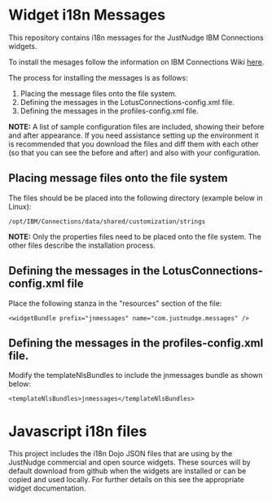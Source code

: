Widget i18n Messages
========

This repository contains i18n messages for the JustNudge IBM Connections widgets.

To install the mesages follow the information on IBM Connections Wiki [here](http://www-10.lotus.com/ldd/lcwiki.nsf/xpDocViewer.xsp?lookupName=IBM+Connections+4.0+documentation#action=openDocument&res_title=Adding_custom_strings_for_widgets_and_other_specified_scenarios_ic40&content=pdcontent).

The process for installing the messages is as follows:

1. Placing the message files onto the file system.
2. Defining the messages in the LotusConnections-config.xml file.
3. Defining the messages in the profiles-config.xml file.

**NOTE:** A list of sample configuration files are included, showing their before and after appearance.  If you need assistance setting up the environment it is recommended that you download the files and diff them with each other (so that you can see the before and after) and also with your configuration.

Placing message files onto the file system
--
The files should be be placed into the following directory (example below in Linux):

    /opt/IBM/Connections/data/shared/customization/strings

**NOTE:** Only the properties files need to be placed onto the file system.  The other files describe the installation process.

Defining the messages in the LotusConnections-config.xml file
--
Place the following stanza in the "resources" section of the file:

    <widgetBundle prefix="jnmessages" name="com.justnudge.messages" />

Defining the messages in the profiles-config.xml file.
--
Modify the templateNlsBundles to include the jnmessages bundle as shown below:

    <templateNlsBundles>jnmessages</templateNlsBundles>

Javascript i18n files
==
This project includes the i18n Dojo JSON files that are using by the JustNudge commercial and open source widgets.  These sources will by default download from github when the widgets are installed or can be copied and used locally.  For further details on this see the appropriate widget documentation.